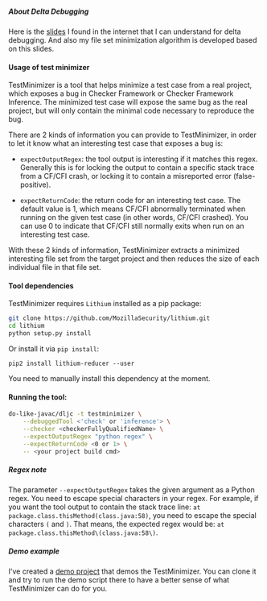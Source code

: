 ##### About Delta Debugging

Here is the [slides](http://www.ist.tugraz.at/teaching/pub/Main/SoftwareMaintenance/SOMADeltaDebugging.pdf) I found in the internet
that I can understand for delta debugging. And also my file set minimization algorithm is developed based on this slides.

#### Usage of test minimizer

TestMinimizer is a tool that helps minimize a test case from a real
project, which exposes a bug in Checker Framework or Checker Framework
Inference. The minimized test case will expose the same bug as the
real project, but will only contain the minimal code necessary to
reproduce the bug.

There are 2 kinds of information you can provide to TestMinimizer, in
order to let it know what an interesting test case that exposes a
bug is:

- `expectOutputRegex`: the tool output is interesting if it matches
  this regex. Generally this is for locking the output to contain a
  specific stack trace from a CF/CFI crash, or locking it to contain a
  misreported error (false-positive).

- `expectReturnCode`: the return code for an interesting test
  case. The default value is 1, which means CF/CFI abnormally
  terminated when running on the given test case (in other words,
  CF/CFI crashed). You can use 0 to indicate that CF/CFI still
  normally exits when run on an interesting test case.

With these 2 kinds of information, TestMinimizer extracts a minimized
interesting file set from the target project and then reduces the size
of each individual file in that file set.


#### Tool dependencies

TestMinimizer requires `Lithium` installed as a pip package:

```bash
git clone https://github.com/MozillaSecurity/lithium.git
cd lithium
python setup.py install
```

Or install it via `pip install`:

```
pip2 install lithium-reducer --user
```

You need to manually install this dependency at the moment.


#### Running the tool:

```bash
do-like-javac/dljc -t testminimizer \
    --debuggedTool <'check' or 'inference'> \
    --checker <checkerFullyQualifiedName> \
    --expectOutputRegex "python regex" \
    --expectReturnCode <0 or 1> \
    -- <your project build cmd>
```

##### Regex note

The parameter `--expectOutputRegex` takes the given argument as a
Python regex. You need to escape special characters in your regex. For
example, if you want the tool output to contain the stack trace line:
`at package.class.thisMethod(class.java:58)`, you need to escape the
special characters `(` and `)`. That means, the expected regex would
be: `at package.class.thisMethod\(class.java:58\)`.


##### Demo example

I've created a [demo
project](https://github.com/opprop/DemoProject4TestMinimizer)
that demos the TestMinimizer. You can clone it and try to run the demo
script there to have a better sense of what TestMinimizer can do for
you.


